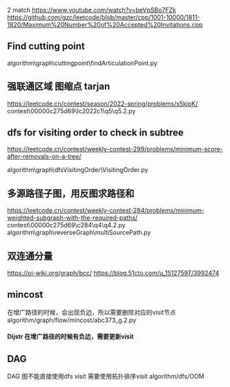 
2 match
https://www.youtube.com/watch?v=beVpSBo7FZk
https://github.com/gzc/leetcode/blob/master/cpp/1001-10000/1811-1820/Maximum%20Number%20of%20Accepted%20Invitations.cpp


## Find cutting point
algorithm\graph\cuttingpoint\findArticulationPoint.py


## 强联通区域 图缩点 tarjan 
https://leetcode.cn/contest/season/2022-spring/problems/s5kipK/
contest\00000c275d69\lc2022c1\q5\q5.2.py


## dfs for visiting order to check in subtree
https://leetcode.cn/contest/weekly-contest-299/problems/minimum-score-after-removals-on-a-tree/

algorithm\graph\dfsVisitingOrder\VisitingOrder.py


## 多源路径子图，用反图求路径和
https://leetcode.cn/contest/weekly-contest-284/problems/minimum-weighted-subgraph-with-the-required-paths/
contest\00000c275d69\c284\q4\q4.2.py
algorithm\graph\reverseGraph\multiSourcePath.py

## 双连通分量
https://oi-wiki.org/graph/bcc/
https://blog.51cto.com/u_15127597/3992474


## mincost

在增广路径的时候，会出现负边，所以需要删除对应的visit节点
algorithm/graph/flow/mincost/abc373_g.2.py
#### Dijstr 在增广路径的时候有负边，需要更新visit


## DAG 
DAG 图不能直接使用dfs visit 需要使用拓扑排序visit
algorithm/dfs/OOM

